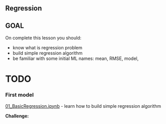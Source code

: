 Regression
----------

## GOAL
On complete this lesson you should:
- know what is regression problem
- build simple regression algorithm
- be familiar with some initial ML names: mean, RMSE, model,


# TODO

### First model  

[01_BasicRegression.ipynb](01_BasicRegression.ipynb) - learn how to build simple regression algorithm

**Challenge:**  
